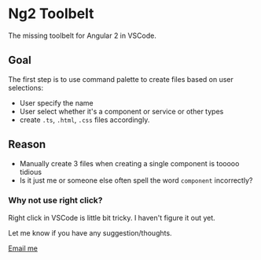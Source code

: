 # Ng2 Toolbelt

The missing toolbelt for Angular 2 in VSCode.


## Goal
The first step is to use command palette to create files based on user selections:

 - User specify the name
 - User select whether it's a component or service or other types
 - create `.ts`, `.html`, `.css` files accordingly.
 
## Reason

 - Manually create 3 files when creating a single component is tooooo tidious
 - Is it just me or someone else often spell the word `component` incorrectly?
 
### Why not use right click?

Right click in VSCode is little bit tricky. I haven't figure it out yet.

Let me know if you have any suggestion/thoughts.

[Email me](mailto:zhaoshengjun@gmail.com) 